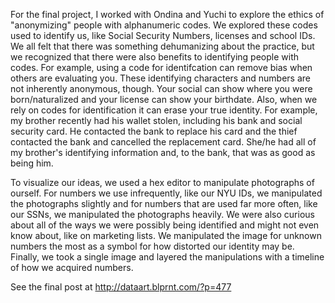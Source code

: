 For the final project, I worked with Ondina and Yuchi to explore the ethics of "anonymizing" people with alphanumeric codes. We explored these codes used to identify us, like Social Security Numbers, licenses and school IDs. We all felt that there was something dehumanizing about the practice, but we recognized that there were also benefits to identifying people with codes. For example, using a code for identifcation can remove bias when others are evaluating you. These identifying characters and numbers are not inherently anonymous, though. Your social can show where you were born/naturalized and your license can show your birthdate. Also, when we rely on codes for identification it can erase your true identity. For example, my brother recently had his wallet stolen, including his bank and social security card. He contacted the bank to replace his card and the thief contacted the bank and cancelled the replacement card. She/he had all of my brother's identifying information and, to the bank, that was as good as being him.

To visualize our ideas, we used a hex editor to manipulate photographs of ourself. For numbers we use infrequently, like our NYU IDs, we manipulated the photographs slightly and for numbers that are used far more often, like our SSNs, we manipulated the photographs heavily. We were also curious about all of the ways we were possibly being identified and might not even know about, like on marketing lists.  We manipulated the image for unknown numbers the most as a symbol for how distorted our identity may be. Finally, we took a single image and layered the manipulations with a timeline of how we acquired numbers. 

See the final post at http://dataart.blprnt.com/?p=477